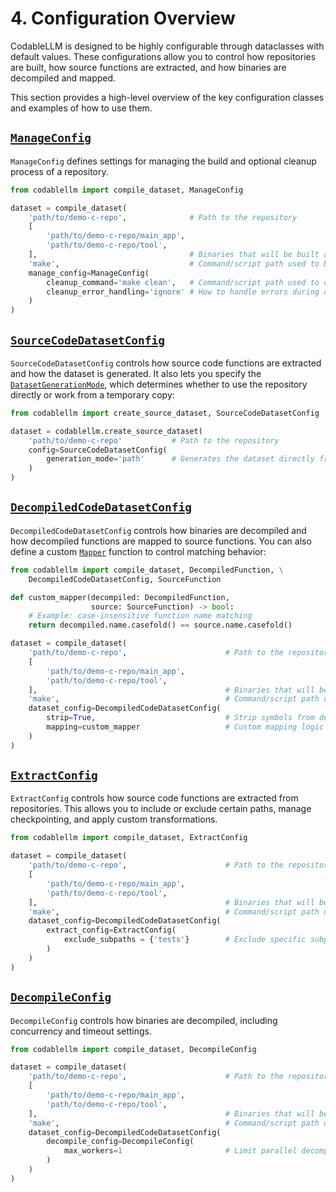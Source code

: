 # 4. Configuration Overview

CodableLLM is designed to be highly configurable through dataclasses with default values. These configurations allow you to control how repositories are built, how source functions are extracted, and how binaries are decompiled and mapped.

This section provides a high-level overview of the key configuration classes and examples of how to use them.

## [`ManageConfig`](../../../documentation/codablellm/#codablellm.ManageConfig)

`ManageConfig` defines settings for managing the build and optional cleanup process of a repository.

```python
from codablellm import compile_dataset, ManageConfig

dataset = compile_dataset(
    'path/to/demo-c-repo',              # Path to the repository
    [
        'path/to/demo-c-repo/main_app',
        'path/to/demo-c-repo/tool',
    ],                                  # Binaries that will be built and decompiled
    'make',                             # Command/script path used to build the repository
    manage_config=ManageConfig(
        cleanup_command='make clean',   # Command/script path used to clean the repository after build
        cleanup_error_handling='ignore' # How to handle errors during cleanup (e.g., ignore or none)
    )
)
```

## [`SourceCodeDatasetConfig`](../../../documentation/codablellm/#codablellm.SourceCodeDatasetConfig)

`SourceCodeDatasetConfig` controls how source code functions are extracted and how the dataset is generated. It also lets you specify the [`DatasetGenerationMode`](../../../documentation/codablellm/dataset/#codablellm.dataset.DatasetGenerationMode), which determines whether to use the repository directly or work from a temporary copy:

```python
from codablellm import create_source_dataset, SourceCodeDatasetConfig

dataset = codablellm.create_source_dataset(
    'path/to/demo-c-repo'           # Path to the repository
    config=SourceCodeDatasetConfig(
        generation_mode='path'      # Generates the dataset directly from the local repository path
    )
)
```

## [`DecompiledCodeDatasetConfig`](../../../documentation/codablellm/#codablellm.DecompiledCodeDatasetConfig)

`DecompiledCodeDatasetConfig` controls how binaries are decompiled and how decompiled functions are mapped to source functions. You can also define a custom [`Mapper`](../../../documentation/codablellm/dataset/#codablellm.dataset.Mapper) function to control matching behavior:

```python
from codablellm import compile_dataset, DecompiledFunction, \
    DecompiledCodeDatasetConfig, SourceFunction

def custom_mapper(decompiled: DecompiledFunction,
                  source: SourceFunction) -> bool:
    # Example: case-insensitive function name matching
    return decompiled.name.casefold() == source.name.casefold()

dataset = compile_dataset(
    'path/to/demo-c-repo',                      # Path to the repository
    [
        'path/to/demo-c-repo/main_app',
        'path/to/demo-c-repo/tool',
    ],                                          # Binaries that will be built and decompiled
    'make',                                     # Command/script path used to build the repository
    dataset_config=DecompiledCodeDatasetConfig(
        strip=True,                             # Strip symbols from decompiled functions
        mapping=custom_mapper                   # Custom mapping logic between decompiled and source functions
    )
)
```

## [`ExtractConfig`](../../../documentation/codablellm/#codablellm.ExtractConfig)

`ExtractConfig` controls how source code functions are extracted from repositories. This allows you to include or exclude certain paths, manage checkpointing, and apply custom transformations.

```python
from codablellm import compile_dataset, ExtractConfig

dataset = compile_dataset(
    'path/to/demo-c-repo',                      # Path to the repository
    [
        'path/to/demo-c-repo/main_app',
        'path/to/demo-c-repo/tool',
    ],                                          # Binaries that will be built and decompiled
    'make',                                     # Command/script path used to build the repository
    dataset_config=DecompiledCodeDatasetConfig(
        extract_config=ExtractConfig(
            exclude_subpaths = {'tests'}        # Exclude specific subpaths during source extraction
        )
    )
)
```

## [`DecompileConfig`](../../../documentation/codablellm/#codablellm.DecompileConfig)

`DecompileConfig` controls how binaries are decompiled, including concurrency and timeout settings.

```python
from codablellm import compile_dataset, DecompileConfig

dataset = compile_dataset(
    'path/to/demo-c-repo',                      # Path to the repository
    [
        'path/to/demo-c-repo/main_app',
        'path/to/demo-c-repo/tool',
    ],                                          # Binaries that will be built and decompiled
    'make',                                     # Command/script path used to build the repository
    dataset_config=DecompiledCodeDatasetConfig(
        decompile_config=DecompileConfig(
            max_workers=1                       # Limit parallel decompilation to one binary at a time
        )
    )
)
```
